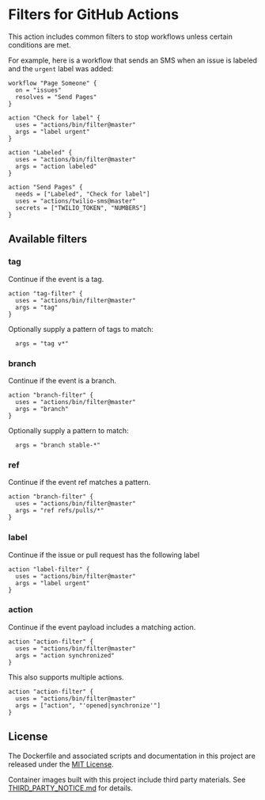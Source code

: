 # Filters for GitHub Actions

This action includes common filters to stop workflows unless certain conditions are met.

For example, here is a workflow that sends an SMS when an issue is labeled and the `urgent` label was added:

```workflow
workflow "Page Someone" {
  on = "issues"
  resolves = "Send Pages"
}

action "Check for label" {
  uses = "actions/bin/filter@master"
  args = "label urgent"
}

action "Labeled" {
  uses = "actions/bin/filter@master"
  args = "action labeled"
}

action "Send Pages" {
  needs = ["Labeled", "Check for label"]
  uses = "actions/twilio-sms@master"
  secrets = ["TWILIO_TOKEN", "NUMBERS"]
}
```

## Available filters

### tag

Continue if the event is a tag.

```workflow
action "tag-filter" {
  uses = "actions/bin/filter@master"
  args = "tag"
}
```

Optionally supply a pattern of tags to match:

```workflow
  args = "tag v*"
```

### branch

Continue if the event is a branch.

```workflow
action "branch-filter" {
  uses = "actions/bin/filter@master"
  args = "branch"
}
```

Optionally supply a pattern to match:

```workflow
  args = "branch stable-*"
```

### ref

Continue if the event ref matches a pattern.

```workflow
action "branch-filter" {
  uses = "actions/bin/filter@master"
  args = "ref refs/pulls/*"
}
```

### label

Continue if the issue or pull request has the following label

```workflow
action "label-filter" {
  uses = "actions/bin/filter@master"
  args = "label urgent"
}
```

### action

Continue if the event payload includes a matching action.

```workflow
action "action-filter" {
  uses = "actions/bin/filter@master"
  args = "action synchronized"
}
```

This also supports multiple actions.

```workflow
action "action-filter" {
  uses = "actions/bin/filter@master"
  args = ["action", "'opened|synchronize'"]
}
```

## License

The Dockerfile and associated scripts and documentation in this project are released under the [MIT License](LICENSE).

Container images built with this project include third party materials. See [THIRD_PARTY_NOTICE.md](THIRD_PARTY_NOTICE.md) for details.
